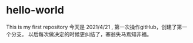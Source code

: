 # hello-world
This is my first repository
今天是 2021/4/21 , 第一次操作gitHub，创建了第一个分支。
以后每次做决定的时候更纠结了，塞翁失马焉知非福。
